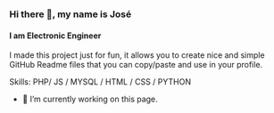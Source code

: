 ### Hi there 👋, my name is José
#### I am Electronic Engineer
<!-- ![I am Electronic Engineer] (https://arturssmirnovs.github.io/github-profile-readme-generator/images/banner.png) -->

I made this project just for fun, it allows you to create nice and simple GitHub Readme files that you can copy/paste and use in your profile.

Skills: PHP/ JS / MYSQL / HTML / CSS / PYTHON

- 🔭 I’m currently working on this page. 

<!--
**josejunco/josejunco** is a ✨ _special_ ✨ repository because its `README.md` (this file) appears on your GitHub profile.

Here are some ideas to get you started:

- 🔭 I’m currently working on ...
- 🌱 I’m currently learning ...
- 👯 I’m looking to collaborate on ...
- 🤔 I’m looking for help with ...
- 💬 Ask me about ...
- 📫 How to reach me: ...
- 😄 Pronouns: ...
- ⚡ Fun fact: ...
-->
